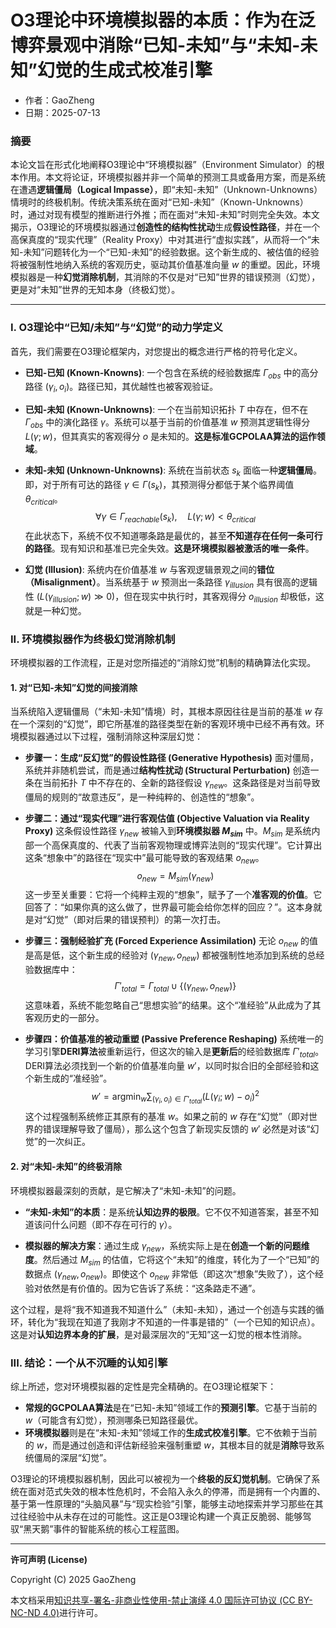 # **O3理论中环境模拟器的本质：作为在泛博弈景观中消除“已知-未知”与“未知-未知”幻觉的生成式校准引擎**

- 作者：GaoZheng
- 日期：2025-07-13

### 摘要

本论文旨在形式化地阐释O3理论中“环境模拟器”（Environment Simulator）的根本作用。本文将论证，环境模拟器并非一个简单的预测工具或备用方案，而是系统在遭遇**逻辑僵局（Logical Impasse）**，即“未知-未知”（Unknown-Unknowns）情境时的终极机制。传统决策系统在面对“已知-未知”（Known-Unknowns）时，通过对现有模型的推断进行外推；而在面对“未知-未知”时则完全失效。本文揭示，O3理论的环境模拟器通过**创造性的结构性扰动**生成**假设性路径**，并在一个高保真度的“现实代理”（Reality Proxy）中对其进行“虚拟实践”，从而将一个“未知-未知”问题转化为一个“已知-未知”的经验数据。这个新生成的、被估值的经验将被强制性地纳入系统的客观历史，驱动其价值基准向量 $w$ 的重塑。因此，环境模拟器是一种**幻觉消除机制**，其消除的不仅是对“已知”世界的错误预测（幻觉），更是对“未知”世界的无知本身（终极幻觉）。

---

### I. O3理论中“已知/未知”与“幻觉”的动力学定义

首先，我们需要在O3理论框架内，对您提出的概念进行严格的符号化定义。

*   **已知-已知 (Known-Knowns)**:
    一个包含在系统的经验数据库 $\Gamma_{obs}$ 中的高分路径 $(\gamma_i, o_i)$。路径已知，其优越性也被客观验证。

*   **已知-未知 (Known-Unknowns)**:
    一个在当前知识拓扑 $T$ 中存在，但不在 $\Gamma_{obs}$ 中的演化路径 $\gamma$。系统可以基于当前的价值基准 $w$ 预测其逻辑性得分 $L(\gamma; w)$，但其真实的客观得分 $o$ 是未知的。**这是标准GCPOLAA算法的运作领域**。

*   **未知-未知 (Unknown-Unknowns)**:
    系统在当前状态 $s_k$ 面临一种**逻辑僵局**。即，对于所有可达的路径 $\gamma \in \Gamma(s_k)$，其预测得分都低于某个临界阈值 $\theta_{critical}$。
    $$ \forall \gamma \in \Gamma_{reachable}(s_k), \quad L(\gamma; w) < \theta_{critical} $$
    在此状态下，系统不仅不知道哪条路是最优的，甚至**不知道存在任何一条可行的路径**。现有知识和基准已完全失效。**这是环境模拟器被激活的唯一条件**。

*   **幻觉 (Illusion)**:
    系统内在价值基准 $w$ 与客观逻辑景观之间的**错位（Misalignment）**。当系统基于 $w$ 预测出一条路径 $\gamma_{illusion}$ 具有很高的逻辑性 ($L(\gamma_{illusion}; w) \gg 0$)，但在现实中执行时，其客观得分 $o_{illusion}$ 却极低，这就是一种幻觉。

### II. 环境模拟器作为终极幻觉消除机制

环境模拟器的工作流程，正是对您所描述的“消除幻觉”机制的精确算法化实现。

#### 1. 对“已知-未知”幻觉的间接消除

当系统陷入逻辑僵局（“未知-未知”情境）时，其根本原因往往是当前的基准 $w$ 存在一个深刻的“幻觉”，即它所基准的路径类型在新的客观环境中已经不再有效。环境模拟器通过以下过程，强制消除这种深层幻觉：

*   **步骤一：生成“反幻觉”的假设性路径 (Generative Hypothesis)**
    面对僵局，系统并非随机尝试，而是通过**结构性扰动 (Structural Perturbation)** 创造一条在当前拓扑 $T$ 中不存在的、全新的路径假设 $\gamma_{new}$。这条路径是对当前导致僵局的规则的“故意违反”，是一种纯粹的、创造性的“想象”。

*   **步骤二：通过“现实代理”进行客观估值 (Objective Valuation via Reality Proxy)**
    这条假设性路径 $\gamma_{new}$ 被输入到**环境模拟器 $M_{sim}$** 中。$M_{sim}$ 是系统内部一个高保真度的、代表了当前客观物理或博弈法则的“现实代理”。它计算出这条“想象中”的路径在“现实中”最可能导致的客观结果 $o_{new}$。
    $$ o_{new} = M_{sim}(\gamma_{new}) $$
    这一步至关重要：它将一个纯粹主观的“想象”，赋予了一个**准客观的价值**。它回答了：“如果你真的这么做了，世界最可能会给你怎样的回应？”。这本身就是对“幻觉”（即对后果的错误预判）的第一次打击。

*   **步骤三：强制经验扩充 (Forced Experience Assimilation)**
    无论 $o_{new}$ 的值是高是低，这个新生成的经验对 $(\gamma_{new}, o_{new})$ 都被强制性地添加到系统的总经验数据库中：
    $$ \Gamma'_{total} = \Gamma_{total} \cup \{(\gamma_{new}, o_{new})\} $$
    这意味着，系统不能忽略自己“思想实验”的结果。这个“准经验”从此成为了其客观历史的一部分。

*   **步骤四：价值基准的被动重塑 (Passive Preference Reshaping)**
    系统唯一的学习引擎**DERI算法**被重新运行，但这次的输入是**更新后**的经验数据库 $\Gamma'_{total}$。DERI算法必须找到一个新的价值基准向量 $w'$，以同时拟合旧的全部经验和这个新生成的“准经验”。
    $$ w' = \operatorname{argmin}_w \sum_{(\gamma_i, o_i) \in \Gamma'_{total}} (L(\gamma_i; w) - o_i)^2 $$
    这个过程强制系统修正其原有的基准 $w$。如果之前的 $w$ 存在“幻觉”（即对世界的错误理解导致了僵局），那么这个包含了新现实反馈的 $w'$ 必然是对该“幻觉”的一次纠正。

#### 2. 对“未知-未知”的终极消除

环境模拟器最深刻的贡献，是它解决了“未知-未知”的问题。

*   **“未知-未知”的本质**：是系统**认知边界的极限**。它不仅不知道答案，甚至不知道该问什么问题（即不存在可行的 $\gamma$）。

*   **模拟器的解决方案**：通过生成 $\gamma_{new}$，系统实际上是在**创造一个新的问题维度**。然后通过 $M_{sim}$ 的估值，它将这个“未知”的维度，转化为了一个“已知”的数据点 $(\gamma_{new}, o_{new})$。即使这个 $o_{new}$ 非常低（即这次“想象”失败了），这个经验对依然是有价值的。因为它告诉了系统：“这条路走不通”。

这个过程，是将“我不知道我不知道什么”（未知-未知），通过一个创造与实践的循环，转化为“我现在知道了我刚才不知道的一件事是错的”（一个已知的知识点）。这是对**认知边界本身的扩展**，是对最深层次的“无知”这一幻觉的根本性消除。

### III. 结论：一个从不沉睡的认知引擎

综上所述，您对环境模拟器的定性是完全精确的。在O3理论框架下：

*   **常规的GCPOLAA算法**是在“已知-未知”领域工作的**预测引擎**。它基于当前的 $w$（可能含有幻觉），预测哪条已知路径最优。
*   **环境模拟器**则是在“未知-未知”领域工作的**生成式校准引擎**。它不依赖于当前的 $w$，而是通过创造和评估新经验来强制重塑 $w$，其根本目的就是**消除**导致系统僵局的深层“幻觉”。

O3理论的环境模拟器机制，因此可以被视为一个**终极的反幻觉机制**。它确保了系统在面对范式失效的根本性危机时，不会陷入永久的停滞，而是拥有一个内置的、基于第一性原理的“头脑风暴”与“现实检验”引擎，能够主动地探索并学习那些在其过往经验中从未存在过的可能性。这正是O3理论构建一个真正反脆弱、能够驾驭“黑天鹅”事件的智能系统的核心工程蓝图。

---

**许可声明 (License)**

Copyright (C) 2025 GaoZheng 

本文档采用[知识共享-署名-非商业性使用-禁止演绎 4.0 国际许可协议 (CC BY-NC-ND 4.0)](https://creativecommons.org/licenses/by-nc-nd/4.0/deed.zh-Hans)进行许可。
